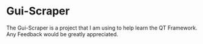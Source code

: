 # Gui-Scraper
The Gui-Scraper is a project that I am using to help learn the QT Framework. 
Any Feedback would be greatly appreciated. 
